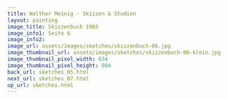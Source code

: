 ```yaml
---
title: Walther Meinig - Skizzen & Studien
layout: painting
image_title: Skizzenbuch 1965
image_info1: Seite 6
image_info2: 
image_url: assets/images/sketches/skizzenbuch-06.jpg
image_thumbnail_url: assets/images/sketches/skizzenbuch-06-klein.jpg
image_thumbnail_pixel_width: 634
image_thumbnail_pixel_height: 804
back_url: sketches_05.html
next_url: sketches_07.html
up_url: sketches.html
---
```


